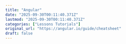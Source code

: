 ```yaml
---
title: "Angular"
date: "2025-09-30T00:11:40.371Z"
lastmod: "2025-09-30T00:11:40.371Z"
categories: ["Lessons Tutorials"]
original_url: "https://angular.io/guide/cheatsheet"
draft: false
---
```

